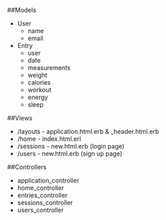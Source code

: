 ##Models
* User
  - name
  - email 
* Entry
  - user
  - date
  - measurements
  - weight
  - calories
  - workout
  - energy
  - sleep

##Views
* /layouts - application.html.erb & _header.html.erb
* /home - index.html.erl
* /sessions - new.html.erb (login page)
* /users - new.html.erb (sign up page)

##Controllers
* application_controller
* home_controller
* entries_controller
* sessions_controller
* users_controller
